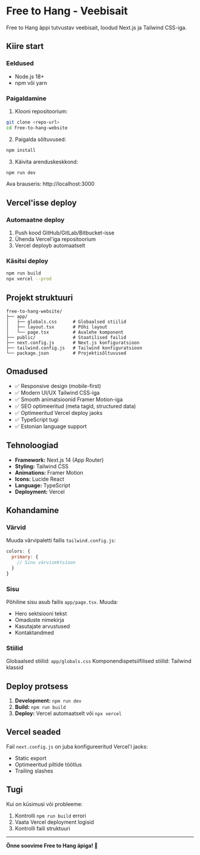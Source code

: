 # Free to Hang - Veebisait

Free to Hang äppi tutvustav veebisait, loodud Next.js ja Tailwind CSS-iga.

## Kiire start

### Eeldused
- Node.js 18+ 
- npm või yarn

### Paigaldamine

1. Klooni repositoorium:
```bash
git clone <repo-url>
cd free-to-hang-website
```

2. Paigalda sõltuvused:
```bash
npm install
```

3. Käivita arenduskeskkond:
```bash
npm run dev
```

Ava brauseris: http://localhost:3000

## Vercel'isse deploy

### Automaatne deploy
1. Push kood GitHub/GitLab/Bitbucket-isse
2. Ühenda Vercel'iga repositoorium
3. Vercel deployb automaatselt

### Käsitsi deploy
```bash
npm run build
npx vercel --prod
```

## Projekt struktuuri

```
free-to-hang-website/
├── app/
│   ├── globals.css      # Globaalsed stiilid
│   ├── layout.tsx       # Põhi layout
│   └── page.tsx         # Avalehe komponent
├── public/              # Staatilised failid
├── next.config.js       # Next.js konfiguratsioon
├── tailwind.config.js   # Tailwind konfiguratsioon
└── package.json         # Projektisõltuvused
```

## Omadused

- ✅ Responsive design (mobile-first)
- ✅ Modern UI/UX Tailwind CSS-iga
- ✅ Smooth animatsioonid Framer Motion-iga
- ✅ SEO optimeeritud (meta tagid, structured data)
- ✅ Optimeeritud Vercel deploy jaoks
- ✅ TypeScript tugi
- ✅ Estonian language support

## Tehnoloogiad

- **Framework:** Next.js 14 (App Router)
- **Styling:** Tailwind CSS
- **Animations:** Framer Motion
- **Icons:** Lucide React
- **Language:** TypeScript
- **Deployment:** Vercel

## Kohandamine

### Värvid
Muuda värvipaletti failis `tailwind.config.js`:

```js
colors: {
  primary: {
    // Sinu värvisektsioon
  }
}
```

### Sisu
Põhiline sisu asub failis `app/page.tsx`. Muuda:
- Hero sektsiooni tekst
- Omaduste nimekirja
- Kasutajate arvustused
- Kontaktandmed

### Stiilid
Globaalsed stiilid: `app/globals.css`
Komponendispetsiifilised stiilid: Tailwind klassid

## Deploy protsess

1. **Development:** `npm run dev`
2. **Build:** `npm run build` 
3. **Deploy:** Vercel automaatselt või `npx vercel`

## Vercel seaded

Fail `next.config.js` on juba konfigureeritud Vercel'i jaoks:
- Static export
- Optimeeritud piltide töötlus
- Trailing slashes

## Tugi

Kui on küsimusi või probleeme:
1. Kontrolli `npm run build` errori
2. Vaata Vercel deployment logisid
3. Kontrolli faili struktuuri

---

**Õnne soovime Free to Hang äpiga! 🎉** 